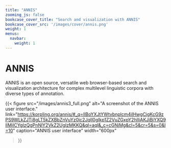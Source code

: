 ```yaml
---
title: "ANNIS"
zooming_js: false
bookcase_cover_title: "Search and visualization with ANNIS"
bookcase_cover_src: '/images/cover/annis.png'
weight: 1
menus:
  navbar:
    weight: 1
---
```


# ANNIS

ANNIS is an open source, versatile web browser-based search and visualization architecture for complex multilevel linguistic corpora with diverse types of annotation.

 {{< figure
   src="/images/annis3_full.png"
   alt="A screenshot of the ANNIS user interface."
   link="https://korpling.org/annis/#_q=IlBoYXJtYWtvbnplcm4iIHwgCigKcG9zPS9WLkZJTi8gLT5kZXBbZnVuYz0ic2JqIl0gIkp1Z2VuZGxpY2hlIiAKJiBjYXQ9IlMiICYgIzQgPnNlY2VkZ2UgIzMKKQ&ql=aql&_c=cGNjMg&cl=5&cr=5&s=0&l=10"
   caption="ANNIS user interface"
   width="600px"
 >}}
